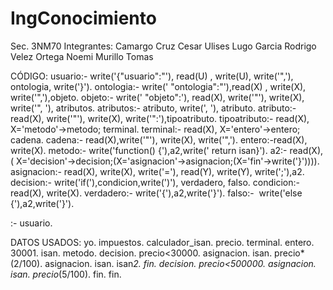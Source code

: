 # IngConocimiento
Sec. 3NM70
Integrantes: 
Camargo Cruz Cesar Ulises
Lugo Garcia Rodrigo
Velez Ortega Noemi 
Murillo Tomas

CÓDIGO:
usuario:- write('{"usuario":"'), read(U) , write(U), write('",'), ontologia, write('}').
ontologia:- write(' "ontologia":"'),read(X) , write(X), write('",'),objeto.
objeto:- write(' "objeto":'), read(X), write('"'), write(X), write('", '), atributos.
atributos:- atributo, write(', '), atributo.
atributo:- read(X), write('"'), write(X), write('":'),tipoatributo. 
tipoatributo:- read(X), X='metodo'->metodo; terminal.
terminal:- read(X), X='entero'->entero; cadena.
cadena:- read(X),write('"'), write(X), write('",').
entero:-read(X), write(X).
metodo:- write('function() {'),a2,write(' return isan}').
a2:- read(X),( X='decision'->decision;(X='asignacion'->asignacion;(X='fin'->write('}')))).
asignacion:- read(X), write(X), write('='), read(Y), write(Y), write(';'),a2.
decision:- write('if('),condicion,write(')'), verdadero, falso.
condicion:-read(X), write(X).
verdadero:- write('{'),a2,write('}').
falso:-  write('else {'),a2,write('}').

:- usuario.

DATOS USADOS:
yo.
impuestos.
calculador_isan.
precio.
terminal.
entero.
30001.
isan.
metodo.
decision.
precio<30000.
asignacion.
isan.
precio*(2/100).
asignacion.
isan.
isan*2.
fin.
decision.
precio<500000.
asignacion.
isan.
precio*(5/100).
fin.
fin. 
